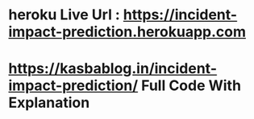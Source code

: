 # heroku Live Url : https://incident-impact-prediction.herokuapp.com

# https://kasbablog.in/incident-impact-prediction/  Full Code With Explanation
